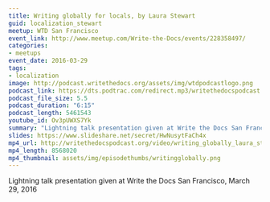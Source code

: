 ```yaml
---
title: Writing globally for locals, by Laura Stewart
guid: localization_stewart
meetup: WTD San Francisco
event_link: http://www.meetup.com/Write-the-Docs/events/228358497/
categories:
- meetups
event_date: 2016-03-29
tags:
- localization
image: http://podcast.writethedocs.org/assets/img/wtdpodcastlogo.png
podcast_link: https://dts.podtrac.com/redirect.mp3/writethedocspodcast.org/writing-globally-for-locals-laura-stewart.mp3
podcast_file_size: 5.5
podcast_duration: "6:15"
podcast_length: 5461543
youtube_id: Ov3pUWXS7Yk
summary: "Lightning talk presentation given at Write the Docs San Francisco, March 29, 2016"
slides: https://www.slideshare.net/secret/HwNusytFaCh4x
mp4_url: http://writethedocspodcast.org/video/writing_globally_laura_stewart.mp4
mp4_length: 8568020
mp4_thumbnail: assets/img/episodethumbs/writingglobally.png
---
```


Lightning talk presentation given at Write the Docs San Francisco, March 29, 2016
